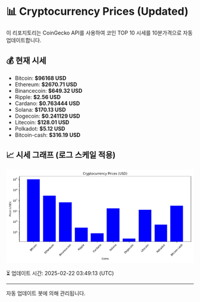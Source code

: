 
# 📊 Cryptocurrency Prices (Updated)

이 리포지토리는 CoinGecko API를 사용하여 코인 TOP 10 시세를 10분가격으로 자동 업데이트합니다.

## 💰 현재 시세
- Bitcoin: **$96168 USD**
- Ethereum: **$2670.71 USD**
- Binancecoin: **$649.32 USD**
- Ripple: **$2.56 USD**
- Cardano: **$0.763444 USD**
- Solana: **$170.13 USD**
- Dogecoin: **$0.241129 USD**
- Litecoin: **$128.01 USD**
- Polkadot: **$5.12 USD**
- Bitcoin-cash: **$316.19 USD**

## 📈 시세 그래프 (로그 스케일 적용)
![Crypto Prices](crypto_prices.png)

⏳ 업데이트 시간: 2025-02-22 03:49:13 (UTC)

---
자동 업데이트 봇에 의해 관리됩니다.
